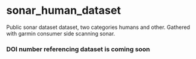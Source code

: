 # sonar_human_dataset
Public sonar dataset dataset, two categories humans and other. Gathered with garmin consumer side scanning sonar.

### DOI number referencing dataset is coming soon
